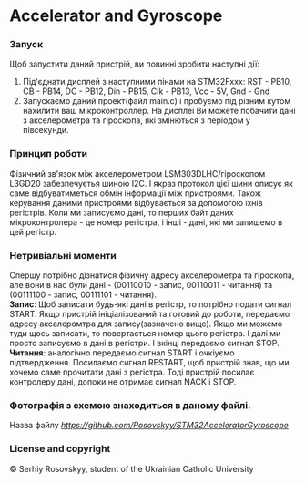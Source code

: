 # Accelerator and Gyroscope
### Запуск
Щоб запустити даний пристрій, ви повинні зробити наступні дії:
1. Під'єднати дисплей з наступними пінами на STM32Fxxx:
  RST - PB10, CB - PB14, DC - PB12, Din - PB15, Clk - PB13, Vcc - 5V, Gnd - Gnd
3. Запускаємо даний проект(файл main.c) і пробуємо під різним кутом нахилити
  ваш мікроконтроллер. На дисплеї Ви можете побачити дані з акселерометра
  та гіроскопа, які змінються з періодом у півсекунди.

### Принцип роботи
Фізичний зв'язок між акселерометром LSM303DLHC/гіроскопом L3GD20 забезпечуєтья
шиною I2C. І якраз протокол цієї шини описує як саме відбуватиметься обмін
інформації між пристроями. Також керування даними пристроями відбувається
за допомогою їхнів регістрів. Коли ми записуємо дані, то перших байт
даних мікроконтролера - це номер регістра, і інші - дані, які ми запишемо
в цей регістр.

### Нетривіальні моменти
Спершу потрібно дізнатися фізичну адресу акселерометра та гіроскопа, але
вони в нас були дані - (00110010 - запис, 00110011 - читання) та
(00111100 - запис, 00111101 - читання). <br />
**Запис**: Щоб записати будь-які дані в регістр,
то потрібно подати сигнал START. Якщо пристрій ініціалізований та готовий
до роботи, передаємо адресу аксалеромтра для запису(зазначено вище). 
Якщо ми можемо туди щось записати, то повертається номер цього регістра.
І далі ми просто записуємо в дані в регістри. І вкінці передаємо
сигнал STOP. <br />
**Читання**: аналогічно передаємо сигнал START і очкіуємо підтвердження. 
Посилаємо сигнал RESTART, щоб пристрій знав, що ми хочемо саме 
прочитати дані з регістра. Тоді пристрій посилає контролеру дані, 
допоки не отримає сигнал NACK i STOP.


### Фотографія з схемою знаходиться в даному файлі.
Назва файлу *https://github.com/Rosovskyy/STM32AcceleratorGyroscope*

### License and copyright
© Serhiy Rosovskyy, student of the Ukrainian Catholic University
